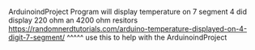 ArduinoindProject
Program will display temperature on 7 segment 4 did display
220 ohm an 4200 ohm resitors
https://randomnerdtutorials.com/arduino-temperature-displayed-on-4-digit-7-segment/
^^^^^ use this to help with the ArduinoindProject

